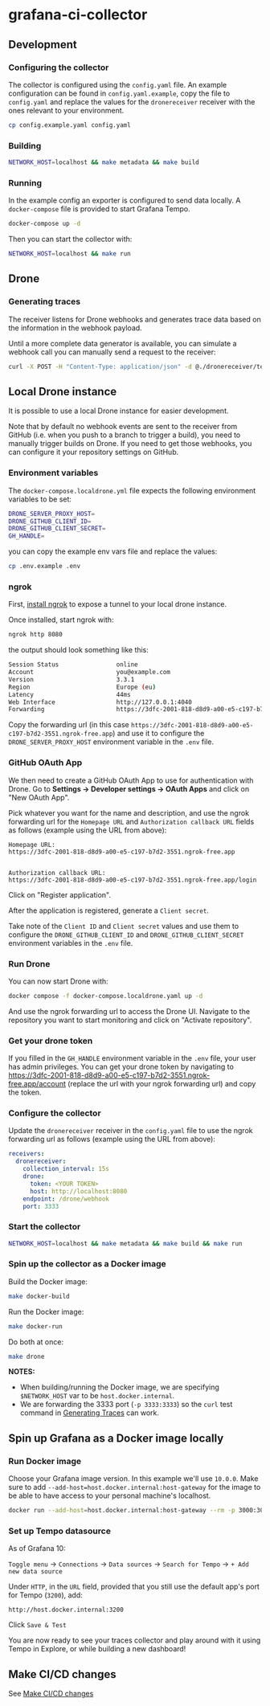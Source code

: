 # grafana-ci-collector

## Development

### Configuring the collector

The collector is configured using the `config.yaml` file.
An example configuration can be found in `config.yaml.example`, copy the file to `config.yaml` and replace the values for the `dronereceiver` receiver with the ones relevant to your environment.

```bash
cp config.example.yaml config.yaml
```

### Building

```bash
NETWORK_HOST=localhost && make metadata && make build
```

### Running

In the example config an exporter is configured to send data locally. A `docker-compose` file is provided to start Grafana Tempo.

```bash
docker-compose up -d
```

Then you can start the collector with:

```bash
NETWORK_HOST=localhost && make run
```

## Drone

### Generating traces

The receiver listens for Drone webhooks and generates trace data based on the information in the webhook payload.

Until a more complete data generator is available, you can simulate a webhook call you can manually send a request to the receiver:

```bash
curl -X POST -H "Content-Type: application/json" -d @./dronereceiver/testdata/build-completed.json http://localhost:3333/drone/webhook
```

## Local Drone instance

It is possible to use a local Drone instance for easier development.

Note that by default no webhook events are sent to the receiver from GitHub (i.e. when you push to a branch to trigger a build), you need to manually trigger builds on Drone.
If you need to get those webhooks, you can configure it your repository settings on GitHub.

### Environment variables

The `docker-compose.localdrone.yml` file expects the following environment variables to be set:

```bash
DRONE_SERVER_PROXY_HOST=
DRONE_GITHUB_CLIENT_ID=
DRONE_GITHUB_CLIENT_SECRET=
GH_HANDLE=
```

you can copy the example env vars file and replace the values:

```bash
cp .env.example .env
```

### ngrok

First, [install ngrok](https://ngrok.com/download) to expose a tunnel to your local drone instance.

Once installed, start ngrok with:

```bash
ngrok http 8080
```

the output should look something like this:

```bash
Session Status                online
Account                       you@example.com
Version                       3.3.1
Region                        Europe (eu)
Latency                       44ms
Web Interface                 http://127.0.0.1:4040
Forwarding                    https://3dfc-2001-818-d8d9-a00-e5-c197-b7d2-3551.ngrok-free.app -> http://localhost:8080
```

Copy the forwarding url (in this case `https://3dfc-2001-818-d8d9-a00-e5-c197-b7d2-3551.ngrok-free.app`) and use it to configure the `DRONE_SERVER_PROXY_HOST` environment variable in the `.env` file.

### GitHub OAuth App

We then need to create a GitHub OAuth App to use for authentication with Drone.
Go to **Settings -> Developer settings -> OAuth Apps** and click on "New OAuth App".

Pick whatever you want for the name and description, and use the ngrok forwarding url for the `Homepage URL` and `Authorization callback URL` fields as follows (example using the URL from above):

```
Homepage URL:
https://3dfc-2001-818-d8d9-a00-e5-c197-b7d2-3551.ngrok-free.app


Authorization callback URL:
https://3dfc-2001-818-d8d9-a00-e5-c197-b7d2-3551.ngrok-free.app/login
```

Click on "Register application".

After the application is registered, generate a `Client secret`.

Take note of the `Client ID` and `Client secret` values and use them to configure the `DRONE_GITHUB_CLIENT_ID` and `DRONE_GITHUB_CLIENT_SECRET` environment variables in the `.env` file.

### Run Drone

You can now start Drone with:

```bash
docker compose -f docker-compose.localdrone.yaml up -d
```

And use the ngrok forwarding url to access the Drone UI.
Navigate to the repository you want to start monitoring and click on "Activate repository".

### Get your drone token

If you filled in the `GH_HANDLE` environment variable in the `.env` file, your user has admin privileges. You can get your drone token by navigating to https://3dfc-2001-818-d8d9-a00-e5-c197-b7d2-3551.ngrok-free.app/account (replace the url with your ngrok forwarding url) and copy the token.

### Configure the collector

Update the `dronereceiver` receiver in the `config.yaml` file to use the ngrok forwarding url as follows (example using the URL from above):

```yaml
receivers:
  dronereceiver:
    collection_interval: 15s
    drone:
      token: <YOUR TOKEN>
      host: http://localhost:8080
    endpoint: /drone/webhook
    port: 3333
```

### Start the collector

```bash
NETWORK_HOST=localhost && make metadata && make build && make run
```

### Spin up the collector as a Docker image

Build the Docker image:

```bash
make docker-build
```

Run the Docker image:

```bash
make docker-run
```

Do both at once:
```bash
make drone
```

**NOTES:** 
* When building/running the Docker image, we are specifying `$NETWORK_HOST` var to be `host.docker.internal`.
* We are forwarding the 3333 port (`-p 3333:3333`) so the `curl` test command in [Generating Traces](#generating-graces) can work.

## Spin up Grafana as a Docker image locally

### Run Docker image

Choose your Grafana image version. In this example we'll use `10.0.0`. Make sure to add `--add-host=host.docker.internal:host-gateway`
for the image to be able to have access to your personal machine's localhost.

```bash
docker run --add-host=host.docker.internal:host-gateway --rm -p 3000:3000 grafana/grafana:10.0.0
```

### Set up Tempo datasource

As of Grafana 10:

`Toggle menu` -> `Connections` -> `Data sources` -> `Search for Tempo` -> `+ Add new data source`

Under `HTTP`, in the `URL` field, provided that you still use the default app's port for Tempo (`3200`), add:

```
http://host.docker.internal:3200
```

Click `Save & Test`

You are now ready to see your traces collector and play around with it using Tempo in Explore, or while building a new
dashboard!

## Make CI/CD changes

See [Make CI/CD changes](.drone/README.md)
